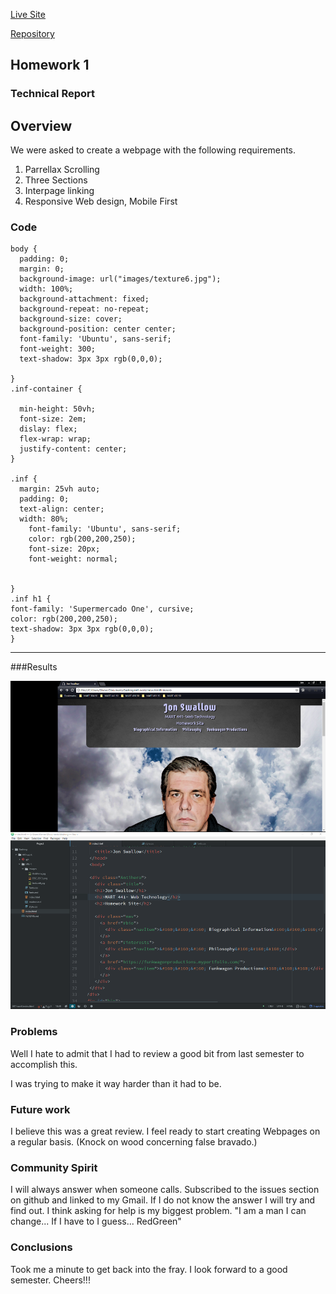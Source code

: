 [Live Site](https://jonswallow.github.io/441-work/)

[Repository](https://github.com/JonSwallow/441-work/tree/master/HW-1)

## Homework 1
### Technical Report


## Overview
We were asked to create a webpage with the following requirements.
1. Parrellax Scrolling
2. Three Sections
3. Interpage linking
4. Responsive Web design, Mobile First


### Code
```
body {
  padding: 0;
  margin: 0;
  background-image: url("images/texture6.jpg");
  width: 100%;
  background-attachment: fixed;
  background-repeat: no-repeat;
  background-size: cover;
  background-position: center center;
  font-family: 'Ubuntu', sans-serif;
  font-weight: 300;
  text-shadow: 3px 3px rgb(0,0,0);

}
.inf-container {

  min-height: 50vh;
  font-size: 2em;
  dislay: flex;
  flex-wrap: wrap;
  justify-content: center;
}

.inf {
  margin: 25vh auto;
  padding: 0;
  text-align: center;
  width: 80%;
    font-family: 'Ubuntu', sans-serif;
    color: rgb(200,200,250);
    font-size: 20px;
    font-weight: normal;


}
.inf h1 {
font-family: 'Supermercado One', cursive;
color: rgb(200,200,250);
text-shadow: 3px 3px rgb(0,0,0);
}

```

----
###Results

![Screenshot](images/screen1.png)
### Problems
Well I hate to admit that I had to review a good bit from last semester to accomplish this.

I was trying to make it way harder than it had to be.

### Future work
I believe this was a great review. I feel ready to start creating Webpages on a regular basis. (Knock on wood concerning false bravado.)
### Community Spirit
I will always answer when someone calls.
Subscribed to the issues section on github and linked to my Gmail. If I do not know the answer I will try and find out. I think asking for help is my biggest problem.
"I am a man I can change... If I have to I guess... RedGreen"
### Conclusions
Took me a minute to get back into the fray. I look forward to a good semester. Cheers!!!
